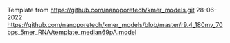 Template from https://github.com/nanoporetech/kmer_models.git 28-06-2022
https://github.com/nanoporetech/kmer_models/blob/master/r9.4_180mv_70bps_5mer_RNA/template_median69pA.model
